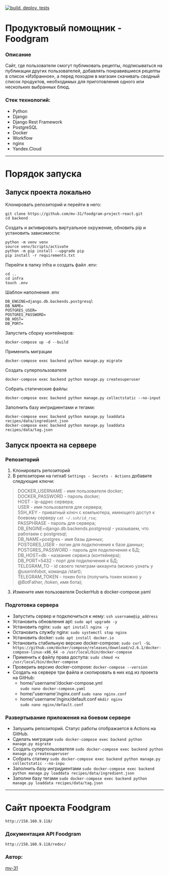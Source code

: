 [![build, deploy, tests](https://github.com/mv-31/foodgram-project-react/actions/workflows/foodgram_workflow.yml/badge.svg)](https://github.com/mv-31/foodgram-project-react/actions/workflows/foodgram_workflow.yml/badge.svg)

# Продуктовый помощник - Foodgram
### Описание
Сайт, где пользователи смогут публиковать рецепты, подписываться на публикации других пользователей, добавлять понравившиеся рецепты в список «Избранное», а перед походом в магазин скачивать сводный список продуктов, необходимых для приготовления одного или нескольких выбранных блюд.

### Стек технологий:
- Python
- Django
- Django Rest Framework
- PostgreSQL
- Docker
- Workflow
- nginx
- Yandex.Cloud
---

# Порядок запуска
## Запуск проекта локально
Клонировать репозиторий и перейти в него:
```
git clone https://github.com/mv-31/foodgram-project-react.git
cd backend
```

Создать и активировать виртуальное окружение, обновить pip и установить зависимости:
```
python -m venv venv
source venv/Scripts/activate
python -m pip install --upgrade pip
pip install -r requirements.txt
```

Перейти в папку infra и cоздать файл .env:
```
cd ..
cd infra
touch .env
```

Шаблон наполнения .env
```
DB_ENGINE=django.db.backends.postgresql
DB_NAME=
POSTGRES_USER=
POSTGRES_PASSWORD=
DB_HOST=
DB_PORT=
```

Запустить сборку контейнеров:
```
docker-compose up -d --build
```

Применить миграции
```
docker-compose exec backend python manage.py migrate
```

Создать суперпользователя
```
docker-compose exec backend python manage.py createsuperuser
```

Собрать статические файлы:
```
docker-compose exec backend python manage.py collectstatic --no-input 
```

Заполнить базу ингридиентами и тегами:
```
docker-compose exec backend python manage.py loaddata recipes/data/ingredient.json
docker-compose exec backend python manage.py loaddata recipes/data/tag.json
```

## Запуск проекта на сервере
### Репозиторий
1. Клонировать репозиторий
2. В репозитории на гитхаб 
 ```Settings - Secrets - Actions```
добавите следующие ключи:

> DOCKER_USERNAME - имя пользователя docker;  
> DOCKER_PASSWORD - пароль docker;  
> HOST - ip-адрес сервера;  
> USER - имя пользователя для сервера;  
> SSH_KEY - приватный ключ с компьютера, имеющего доступ к боевому серверу ``` cat ~/.ssh/id_rsa ```;  
> PASSPHRASE - пароль для сервера;  
> DB_ENGINE=django.db.backends.postgresql - указываем, что работаем с postgresql;  
> DB_NAME=postgres - имя базы данных;  
> POSTGRES_USER - логин для подключения к базе данных;  
> POSTGRES_PASSWORD - пароль для подключения к БД;  
> DB_HOST=db - название сервиса (контейнера);  
> DB_PORT=5432 - порт для подключения к БД;  
> TELEGRAM_TO - id своего телеграм-аккаунта (можно узнать у @userinfobot, команда /start);  
> TELEGRAM_TOKEN - токен бота (получить токен можно у @BotFather, /token, имя бота);

3. Измените имя пользователя DockerHub в docker-compose.yaml

### Подготовка сервера
- Запустить сервер и подключиться к нему:
``` ssh username@ip_address ```
- Установить обновления apt:
``` sudo apt upgrade -y ```
- Установить nginx:
``` sudo apt install nginx -y ```
- Остановить службу nginx:
``` sudo systemctl stop nginx ```
- Установить docker:
``` sudo apt install docker.io ```
- Установить стабильную версию docker-compose: 
``` sudo curl -SL https://github.com/docker/compose/releases/download/v2.6.1/docker-compose-linux-x86_64 -o /usr/local/bin/docker-compose ```
- Применить к файлу права доступа: 
``` sudo chmod +x /usr/local/bin/docker-compose	```
- Проверить версию docker-compose:
``` docker-compose --version ```  
- Создать на сервере три файла и скопировать в них код из проекта на GitHub:  
  - home/'username'/docker-compose.yml  
  ``` sudo nano docker-compose.yaml ```  
  - home/'username'/nginx.conf
  ``` sudo nano nginx.conf ```  
  - home/'username'/nginx/default.conf
  ``` mkdir nginx ```  
  ``` sudo nano nginx/default.conf ```

### Развертывание приложения на боевом сервере

- Запушить репозиторий. Статус работы отображается в Actions на GitHub.
- Сделать миграции
``` sudo docker-compose exec backend python manage.py migrate ```
- Создать суперпользователя
``` sudo docker-compose exec backend python manage.py createsuperuser ```
- Собрать статику
``` sudo docker-compose exec backend python manage.py collectstatic --no-inpu ```
- Заполнить базу ингридиентами
``` sudo docker-compose exec backend python manage.py loaddata recipes/data/ingredient.json ```
- Заполни базу тегами
``` sudo docker-compose exec backend python manage.py loaddata recipes/data/tag.json ```

---
# Сайт проекта Foodgram
```
http://158.160.9.118/
```
    
### Документация API Foodgram

```
http://158.160.9.118/redoc/
```

### Автор:

[mv-31](https://github.com/mv-31/ "mv-31")